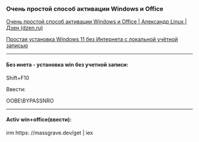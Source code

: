 ### Очень простой способ активации Windows и Office

[Очень простой способ активации Windows и Office | Александр Linux | Дзен (dzen.ru)](https://dzen.ru/video/watch/653545f13206e36325ef4f04)

[Простая установка Windows 11 без Интернета с локальной учётной записью](https://www.youtube.com/watch?v=t_J4OZYizos)

---

#### Без инета - установка win без учетной записи:

Shift+F10

Ввести:

OOBE\BYPASSNRO

---

#### Activ win+office(ввести):

irm https: //massgrave.dev/get | iex
